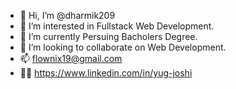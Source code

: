 - 👋 Hi, I’m @dharmik209
- 👀 I’m interested in Fullstack Web Development.
- 🌱 I’m currently Persuing Bacholers Degree.
- 💞️ I’m looking to collaborate on Web Development.
- 📫 flownix19@gmail.com
- 🧑‍💻 https://www.linkedin.com/in/yug-joshi

<!---
dharmik209/dharmik209 is a ✨ special ✨ repository because its `README.md` (this file) appears on your GitHub profile.
You can click the Preview link to take a look at your changes.
--->
